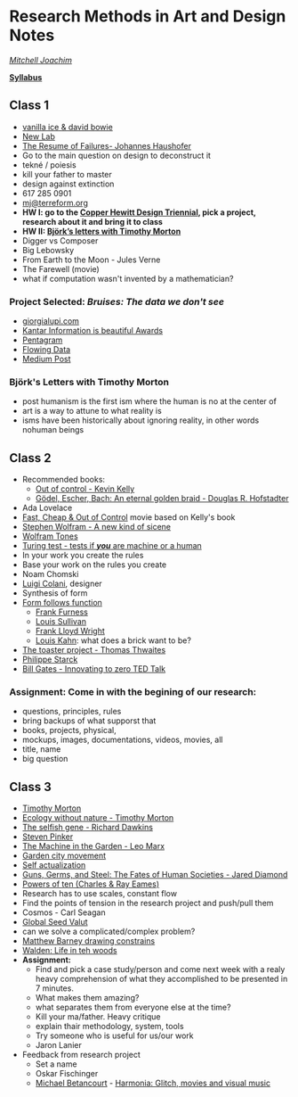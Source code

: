 # Research Methods in Art and Design Notes
*[Mitchell Joachim](https://en.wikipedia.org/wiki/Mitchell_Joachim)*

**[Syllabus](https://newclasses.nyu.edu/portal/site/2bd1a20a-a674-4d28-badf-9fbfcd2228d9/tool/940fc9f5-7266-4f5a-80b3-9cc73e310047/main)**

## Class 1
* [vanilla ice & david bowie](https://www.stereogum.com/1951816/vanilla-ice-just-straight-up-bought-under-pressure-from-david-bowie-queen/video/)
* [New Lab](https://newlab.com)
* [The Resume of Failures- Johannes Haushofer](https://www.princeton.edu/~joha/Johannes_Haushofer_CV_of_Failures.pdf)
* Go to the main question on design to deconstruct it
* tekné / poiesis
* kill your father to master
* design against extinction
* 617 285 0901
* mj@terreform.org
* **HW I: go to the [Copper Hewitt Design Triennial](https://www.cooperhewitt.org/channel/nature/), pick a project, research about it and bring it to class**
* **HW II: [Björk’s letters with Timothy Morton](https://www.dazeddigital.com/music/gallery/20196/0/bjork-s-letters-with-timothy-morton)**
* Digger vs Composer
* Big Lebowsky
* From Earth to the Moon - Jules Verne
* The Farewell (movie)
* what if computation wasn't invented by a mathematician?

### Project Selected: *Bruises: The data we don't see*
* [giorgialupi.com](https://giorgialupi.com/bruises-the-data-we-dont-see/)
* [Kantar Information is beautiful Awards](https://www.informationisbeautifulawards.com/showcase/3288-bruises-the-data-we-don-t-see)
* [Pentagram](https://www.pentagram.com/work/bruises-the-data-we-dont-see)
* [Flowing Data](https://flowingdata.com/2018/02/01/bruises/)
* [Medium Post](https://medium.com/@giorgialupi/bruises-the-data-we-dont-see-1fdec00d0036)

### Björk's Letters with Timothy Morton
* post humanism is the first ism where the human is no at the center of
* art is a way to attune to what reality is
* isms have been historically about ignoring reality, in other words nohuman beings

## Class 2
* Recommended books: 
    * [Out of control - Kevin Kelly](https://kk.org/mt-files/books-mt/ooc-mf.pdf)
    * [Gödel, Escher, Bach: An eternal golden braid - Douglas R. Hofstadter](https://archive.org/details/GEBen_201404)
* Ada Lovelace
* [Fast, Cheap & Out of Control](https://www.imdb.com/title/tt0119107/) movie based on Kelly's book
* [Stephen Wolfram - A new kind of sicene](https://www.wolframscience.com/nks/)
* [Wolfram Tones](http://tones.wolfram.com/generate/G1BMyY7iif85r5tqd0SDlKr5flkeYRDyyYaS7c9nMgwm)
* [Turing test - tests if ***you*** are machine or a human](https://en.wikipedia.org/wiki/Turing_test)
* In your work you create the rules
* Base your work on the rules you create
* Noam Chomski
* [Luigi Colani](https://en.wikipedia.org/wiki/Luigi_Colani), designer
* Synthesis of form
* [Form follows function](https://en.wikipedia.org/wiki/Form_follows_function)
    * [Frank Furness](https://en.wikipedia.org/wiki/Frank_Furness)
    * [Louis Sullivan](https://en.wikipedia.org/wiki/Louis_Sullivan)
    * [Frank Lloyd Wright](https://en.wikipedia.org/wiki/Frank_Lloyd_Wright)
    * [Louis Kahn](https://en.wikipedia.org/wiki/Louis_Kahn): what does a brick want to be?
* [The toaster project - Thomas Thwaites](http://www.thomasthwaites.com/the-toaster-project/)
* [Philippe Starck](https://en.wikipedia.org/wiki/Philippe_Starck)
* [Bill Gates - Innovating to zero TED Talk](https://www.ted.com/talks/bill_gates/transcript)

### Assignment: Come in with the begining of our research:
* questions, principles, rules
* bring backups of what supporst that
* books, projects, physical,
* mockups, images, documentations, videos, movies, all
* title, name
* big question

## Class 3
* [Timothy Morton](https://en.wikipedia.org/wiki/Timothy_Morton)
* [Ecology without nature - Timothy Morton](https://www.amazon.com/Ecology-without-Nature-Rethinking-Environmental/dp/0674034856/ref=ed_oe_p)
* [The selfish gene - Richard Dawkins](https://en.wikipedia.org/wiki/The_Selfish_Gene)
* [Steven Pinker](https://www.ted.com/talks/steven_pinker_chalks_it_up_to_the_blank_slate)
* [The Machine in the Garden - Leo Marx](https://en.wikipedia.org/wiki/The_Machine_in_the_Garden)
* [Garden city movement](https://en.wikipedia.org/wiki/Garden_city_movement)
* [Self actualization](https://en.wikipedia.org/wiki/Self-actualization)
* [Guns, Germs, and Steel: The Fates of Human Societies - Jared Diamond](https://en.wikipedia.org/wiki/Guns%2C_Germs%2C_and_Steel)
* [Powers of ten (Charles & Ray Eames)](https://www.youtube.com/watch?v=0fKBhvDjuy0)
* Research has to use scales, constant flow
* Find the points of tension in the research project and push/pull them
* Cosmos - Carl Seagan
* [Global Seed Valut](https://www.seedvault.no/)
* can we solve a complicated/complex problem?
* [Matthew Barney drawing constrains](https://ago.ca/exhibitions/matthew-barney-drawing-restraint)
* [Walden: Life in teh woods](https://en.wikipedia.org/wiki/Walden)
* **Assignment:** 
    * Find and pick a case study/person and come next week with a realy heavy comprehension of what they accomplished to be presented in 7 minutes. 
    * What makes them amazing?
    * what separates them from everyone else at the time? 
    * Kill your ma/father. Heavy critique
    * explain thair methodology, system, tools
    * Try someone who is useful for us/our work
    * Jaron Lanier
* Feedback from research project
    * Set a name
    * Oskar Fischinger
    * [Michael Betancourt](https://en.wikipedia.org/wiki/Michael_Betancourt#The_Digital) - [Harmonia: Glitch, movies and visual music](https://expcinema.org/site/en/books/harmonia-glitch-movies-and-visual-music)
